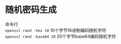 # 随机密码生成

命令行  
`openssl rand -hex 10` 10个字节16进制编码随机字符  
`openssl rand -base64 20` 20个字节base64编码随机字符  